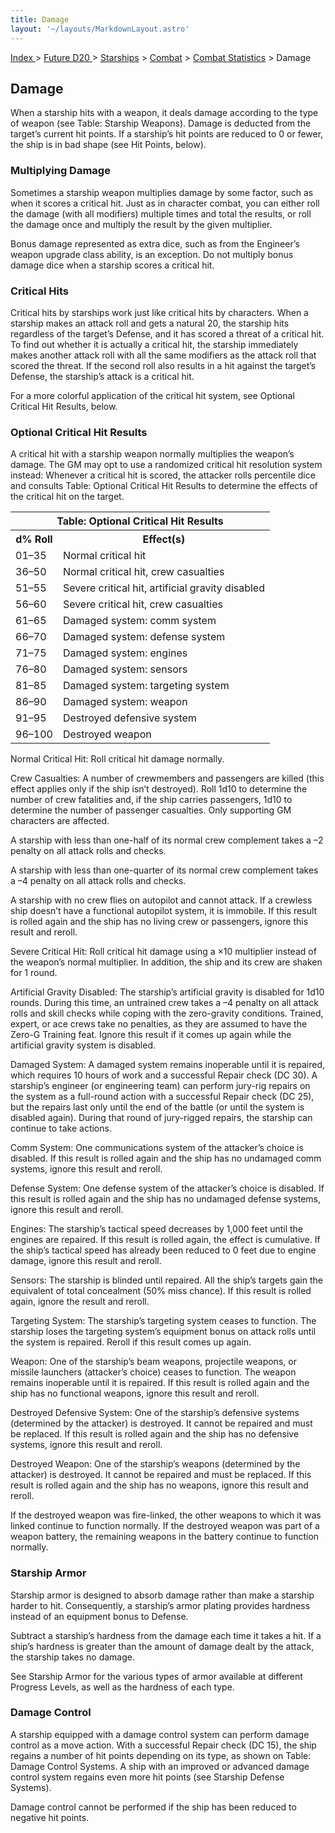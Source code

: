 ```yaml
---
title: Damage
layout: '~/layouts/MarkdownLayout.astro'
---
```


[ Index ](/) > [ Future D20 ](/future.d20.srd) > [Starships](/future.d20.srd/starships) > [Combat](/future.d20.srd/starships/combat) > [Combat Statistics](/future.d20.srd/starships/combat/combat) > Damage

## Damage

When a starship hits with a weapon, it deals damage according to the type of
weapon (see Table: Starship Weapons). Damage is deducted from the target’s
current hit points. If a starship’s hit points are reduced to 0 or fewer, the
ship is in bad shape (see Hit Points, below).

### Multiplying Damage

Sometimes a starship weapon multiplies damage by some factor, such as when it
scores a critical hit. Just as in character combat, you can either roll the
damage (with all modifiers) multiple times and total the results, or roll the
damage once and multiply the result by the given multiplier.

Bonus damage represented as extra dice, such as from the Engineer’s weapon
upgrade class ability, is an exception. Do not multiply bonus damage dice when
a starship scores a critical hit.

### Critical Hits

Critical hits by starships work just like critical hits by characters. When a
starship makes an attack roll and gets a natural 20, the starship hits
regardless of the target’s Defense, and it has scored a threat of a critical
hit. To find out whether it is actually a critical hit, the starship
immediately makes another attack roll with all the same modifiers as the
attack roll that scored the threat. If the second roll also results in a hit
against the target’s Defense, the starship’s attack is a critical hit.

For a more colorful application of the critical hit system, see Optional
Critical Hit Results, below.

### Optional Critical Hit Results

A critical hit with a starship weapon normally multiplies the weapon’s damage.
The GM may opt to use a randomized critical hit resolution system instead:
Whenever a critical hit is scored, the attacker rolls percentile dice and
consults Table: Optional Critical Hit Results to determine the effects of the
critical hit on the target.


<table> <tr><th colspan="2">Table: Optional Critical Hit Results</th></tr> <tr><th>d% Roll</th><th>Effect(s)</th></tr> <tr><td>01–35</td><td>Normal critical hit</td></tr> <tr class="shaded"><td>36–50</td><td>Normal critical hit, crew casualties</td></tr> <tr><td>51–55</td><td>Severe critical hit, artificial gravity disabled</td></tr> <tr class="shaded"><td>56–60</td><td>Severe critical hit, crew casualties</td></tr> <tr><td>61–65</td><td>Damaged system: comm system</td></tr> <tr class="shaded"><td>66–70</td><td>Damaged system: defense system</td></tr> <tr><td>71–75</td><td>Damaged system: engines</td></tr> <tr class="shaded"><td>76–80</td><td>Damaged system: sensors</td></tr> <tr><td>81–85</td><td>Damaged system: targeting system</td></tr> <tr class="shaded"><td>86–90</td><td>Damaged system: weapon</td></tr> <tr><td>91–95</td><td>Destroyed defensive system</td></tr> <tr class="shaded"><td>96–100</td><td>Destroyed weapon</td></tr> </table>


Normal Critical Hit: Roll critical hit damage normally.

Crew Casualties: A number of crewmembers and passengers are killed (this
effect applies only if the ship isn’t destroyed). Roll 1d10 to determine the
number of crew fatalities and, if the ship carries passengers, 1d10 to
determine the number of passenger casualties. Only supporting GM characters
are affected.

A starship with less than one-half of its normal crew complement takes a –2
penalty on all attack rolls and checks.

A starship with less than one-quarter of its normal crew complement takes a –4
penalty on all attack rolls and checks.

A starship with no crew flies on autopilot and cannot attack. If a crewless
ship doesn’t have a functional autopilot system, it is immobile. If this
result is rolled again and the ship has no living crew or passengers, ignore
this result and reroll.

Severe Critical Hit: Roll critical hit damage using a ×10 multiplier instead
of the weapon’s normal multiplier. In addition, the ship and its crew are
shaken for 1 round.

Artificial Gravity Disabled: The starship’s artificial gravity is disabled for
1d10 rounds. During this time, an untrained crew takes a –4 penalty on all
attack rolls and skill checks while coping with the zero-gravity conditions.
Trained, expert, or ace crews take no penalties, as they are assumed to have
the Zero-G Training feat. Ignore this result if it comes up again while the
artificial gravity system is disabled.

Damaged System: A damaged system remains inoperable until it is repaired,
which requires 10 hours of work and a successful Repair check (DC 30). A
starship’s engineer (or engineering team) can perform jury-rig repairs on the
system as a full-round action with a successful Repair check (DC 25), but the
repairs last only until the end of the battle (or until the system is disabled
again). During that round of jury-rigged repairs, the starship can continue to
take actions.

Comm System: One communications system of the attacker’s choice is disabled.
If this result is rolled again and the ship has no undamaged comm systems,
ignore this result and reroll.

Defense System: One defense system of the attacker’s choice is disabled. If
this result is rolled again and the ship has no undamaged defense systems,
ignore this result and reroll.

Engines: The starship’s tactical speed decreases by 1,000 feet until the
engines are repaired. If this result is rolled again, the effect is
cumulative. If the ship’s tactical speed has already been reduced to 0 feet
due to engine damage, ignore this result and reroll.

Sensors: The starship is blinded until repaired. All the ship’s targets gain
the equivalent of total concealment (50% miss chance). If this result is
rolled again, ignore the result and reroll.

Targeting System: The starship’s targeting system ceases to function. The
starship loses the targeting system’s equipment bonus on attack rolls until
the system is repaired. Reroll if this result comes up again.

Weapon: One of the starship’s beam weapons, projectile weapons, or missile
launchers (attacker’s choice) ceases to function. The weapon remains
inoperable until it is repaired. If this result is rolled again and the ship
has no functional weapons, ignore this result and reroll.

Destroyed Defensive System: One of the starship’s defensive systems
(determined by the attacker) is destroyed. It cannot be repaired and must be
replaced. If this result is rolled again and the ship has no defensive
systems, ignore this result and reroll.

Destroyed Weapon: One of the starship’s weapons (determined by the attacker)
is destroyed. It cannot be repaired and must be replaced. If this result is
rolled again and the ship has no weapons, ignore this result and reroll.

If the destroyed weapon was fire-linked, the other weapons to which it was
linked continue to function normally. If the destroyed weapon was part of a
weapon battery, the remaining weapons in the battery continue to function
normally.

### Starship Armor

Starship armor is designed to absorb damage rather than make a starship harder
to hit. Consequently, a starship’s armor plating provides hardness instead of
an equipment bonus to Defense.

Subtract a starship’s hardness from the damage each time it takes a hit. If a
ship’s hardness is greater than the amount of damage dealt by the attack, the
starship takes no damage.

See Starship Armor for the various types of armor available at different
Progress Levels, as well as the hardness of each type.

### Damage Control

A starship equipped with a damage control system can perform damage control as
a move action. With a successful Repair check (DC 15), the ship regains a
number of hit points depending on its type, as shown on Table: Damage Control
Systems. A ship with an improved or advanced damage control system regains
even more hit points (see Starship Defense Systems).

Damage control cannot be performed if the ship has been reduced to negative
hit points.

